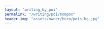 ```yaml
---
layout: "writing_by_poi"
permalink: "/writing/poi/mompox"
header-img: "assets/owner/hero/pois-bg.jpg"
---
```

